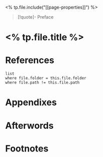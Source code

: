 <% tp.file.include("[[page-properties]]") %>

> [!quote]- Preface

# <% tp.file.title %>

# References

```dataview
list
where file.folder = this.file.folder
where file.path != this.file.path
```
# Appendixes

# Afterwords

# Footnotes